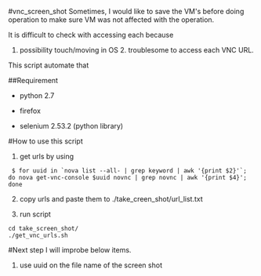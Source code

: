 #vnc_screen_shot
Sometimes, I would like to save the VM's before doing operation
to make sure VM was not affected with the operation.

It is difficult to check with accessing each 
because
1. possibility touch/moving in OS  2. troublesome to access each VNC URL.

This script automate that

##Requirement
- python 2.7

- firefox

- selenium 2.53.2 (python library)

#How to use this script
1. get urls by using 
  ```
   $ for uuid in `nova list --all- | grep keyword | awk '{print $2}'`; do nova get-vnc-console $uuid novnc | grep novnc | awk '{print $4}'; done
  ```

2. copy urls and paste them to ./take_creen_shot/url_list.txt
  
3. run script
  ```
  cd take_screen_shot/
  ./get_vnc_urls.sh
  ```

#Next step
I will improbe below items.

1. use uuid on the file name of the screen shot

